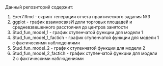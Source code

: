 Данный репозиторий содержит:

1. Exer7.Rmd - скрипт генерации отчета практического задания №3
2. ggplot - график взаимосвязИ доли торговых площадей и средневзвешенного расстояния до центров занятости
3. Stud_fun_model_1 - график ступенчатой функции для модели 1
4. Stud_fun_model_1_factich - график ступенчатой функции для модели 1 с фактическими наблюдениями
5. Stud_fun_model_2 - график ступенчатой функции для модели 2
6. Stud_fun_model_2_factich - график ступенчатой функции для модели 2 с фактическими наблюдениями